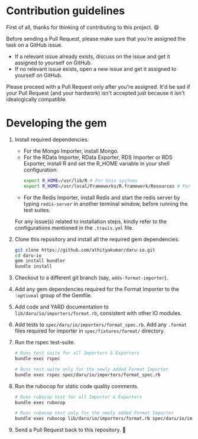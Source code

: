 # Contribution guidelines

First of all, thanks for thinking of contributing to this project. :smile:

Before sending a Pull Request, please make sure that you're assigned the task on a GitHub issue.

- If a relevant issue already exists, discuss on the issue and get it assigned to yourself on GitHub.
- If no relevant issue exists, open a new issue and get it assigned to yourself on GitHub.

Please proceed with a Pull Request only after you're assigned. It'd be sad if your Pull Request (and your hardwork) isn't accepted just because it isn't idealogically compatible.

# Developing the gem

1. Install required dependencies.

    - For the Mongo Importer, install Mongo.
    - For the RData Importer, RData Exporter, RDS Importer or RDS Exporter, install R and set the R_HOME
      variable in your shell configuration:
      ```sh
      export R_HOME=/usr/lib/R # For Unix systems
      export R_HOME=/usr/local/Frameworks/R.framework/Resources # For Mac systems 
      ```
    - For the Redis Importer, install Redis and start the redis server by typing `redis-server` in another
      terminal window, before running the test suites.

    For any issue(s) related to installation steps, kindly refer to the configurations mentioned in the
    `.travis.yml` file.

2. Clone this repository and install all the required gem dependencies.

    ```sh
    git clone https://github.com/athityakumar/daru-io.git
    cd daru-io
    gem install bundler
    bundle install
    ```

3. Checkout to a different git branch (say, `adds-format-importer`).

4. Add any gem dependencies required for the Format Importer to the `:optional` group of the Gemfile.

5. Add code and YARD documentation to `lib/daru/io/importers/format.rb`, consistent with other IO modules.

6. Add tests to `spec/daru/io/importers/format_spec.rb`. Add any `.format` files required for importer in `spec/fixtures/format/` directory.

7. Run the rspec test-suite.
    ```sh
    # Runs test suite for all Importers & Exporters
    bundle exec rspec

    # Runs test-suite only for the newly added Format Importer
    bundle exec rspec spec/daru/io/importers/format_spec.rb
    ```

8. Run the rubocop for static code quality comments.

    ```sh
    # Runs rubocop test for all Importer & Exporters
    bundle exec rubocop

    # Runs rubocop test only for the newly added Format Importer
    bundle exec rubocop lib/daru/io/importers/format.rb spec/daru/io/importers/format_spec.rb
    ```

9. Send a Pull Request back to this repository. :tada:

